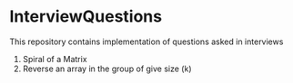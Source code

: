 # InterviewQuestions
This repository contains implementation of questions asked in interviews

1. Spiral of a Matrix
2. Reverse an array in the group of give size (k)

